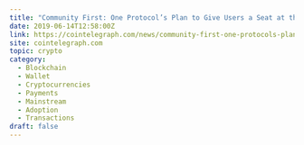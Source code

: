 ```yaml
---
title: "Community First: One Protocol’s Plan to Give Users a Seat at the Governance Table"
date: 2019-06-14T12:58:00Z
link: https://cointelegraph.com/news/community-first-one-protocols-plan-to-give-users-a-seat-at-the-governance-table?utm_medium=RSS&utm_source=hune
site: cointelegraph.com
topic: crypto
category:
  - Blockchain
  - Wallet
  - Cryptocurrencies
  - Payments
  - Mainstream
  - Adoption
  - Transactions
draft: false
---
```

